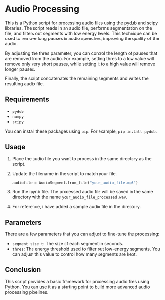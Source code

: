 

# Audio Processing

This is a Python script for processing audio files using the pydub and scipy libraries. The script reads in an audio file, performs segmentation on the file, and filters out segments with low energy levels. This technique can be used to remove long pauses in audio speeches, improving the quality of the audio.

By adjusting the thres parameter, you can control the length of pauses that are removed from the audio. For example, setting thres to a low value will remove only very short pauses, while setting it to a high value will remove longer pauses.

Finally, the script concatenates the remaining segments and writes the resulting audio file.

## Requirements

* `pydub`
* `numpy`
* `scipy`

You can install these packages using `pip`. For example, `pip install pydub`.

## Usage

1. Place the audio file you want to process in the same directory as the script.

2. Update the filename in the script to match your file.

   ```python
   audiofile = AudioSegment.from_file("your_audio_file.mp3")
   ```

3. Run the ipynb file. The processed audio file will be saved in the same directory with the name `your_audio_file_processed.wav`.

4. For reference, i have added a sample audio file in the directory. 

## Parameters

There are a few parameters that you can adjust to fine-tune the processing:

* `segment_size_t`: The size of each segment in seconds.
* `thres`: The energy threshold used to filter out low-energy segments. You can adjust this value to control how many segments are kept.

## Conclusion

This script provides a basic framework for processing audio files using Python. You can use it as a starting point to build more advanced audio processing pipelines.
